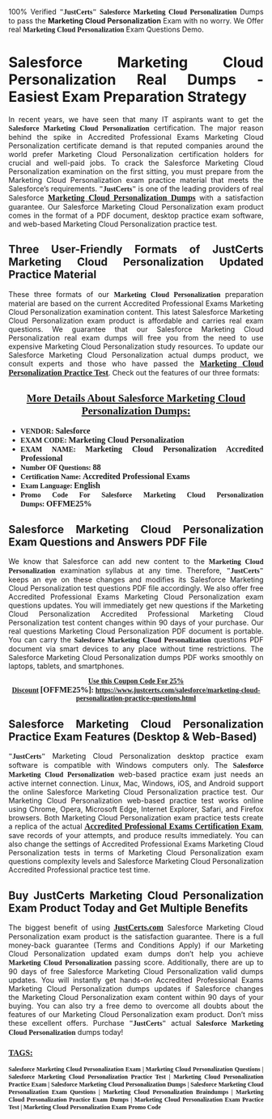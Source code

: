 <p style="text-align: justify;">100% Verified <span style="font-size:14px;"><span style="font-family:Georgia,serif;"><strong>&quot;JustCerts&quot;</strong></span></span>&nbsp;<span style="font-family:Georgia,serif;"><strong>Salesforce Marketing Cloud Personalization</strong></span> Dumps to pass the <strong>Marketing Cloud Personalization</strong> Exam with no worry. We Offer real <span style="font-family:Georgia,serif;"><strong>Marketing Cloud Personalization</strong></span> Exam Questions Demo.</p>

<h1 style="text-align: justify;"><strong>Salesforce Marketing Cloud Personalization Real Dumps - Easiest Exam Preparation Strategy</strong></h1>

<p style="text-align: justify;">In recent years, we have seen that many IT aspirants want to get the <span style="font-family:Georgia,serif;"><strong>Salesforce Marketing Cloud Personalization</strong></span> certification. The major reason behind the spike in Accredited Professional Exams Marketing Cloud Personalization certificate demand is that reputed companies around the world prefer Marketing Cloud Personalization certification holders for crucial and well-paid jobs. To crack the Salesforce Marketing Cloud Personalization examination on the first sitting, you must prepare from the Marketing Cloud Personalization exam practice material that meets the Salesforce&rsquo;s requirements. <span style="font-size:14px;"><span style="font-family:Georgia,serif;"><strong>&quot;JustCerts&quot;</strong></span></span> is one of the leading providers of real Salesforce <a href="https://www.justcerts.com/salesforce/marketing-cloud-personalization-practice-questions.html"><span style="font-size:16px;"><u><span style="font-family:Georgia,serif;"><strong>Marketing Cloud Personalization Dumps</strong></span></u></span></a> with a satisfaction guarantee.&nbsp;Our Salesforce Marketing Cloud Personalization exam product comes in the format of a PDF document, desktop practice exam software, and web-based Marketing Cloud Personalization practice test.</p>

<h2 style="text-align: justify;"><strong>Three User-Friendly Formats of JustCerts Marketing Cloud Personalization Updated Practice Material</strong></h2>

<p style="text-align: justify;">These three formats of our <span style="font-family:Georgia,serif;"><strong>Marketing Cloud Personalization </strong></span> preparation material are based on the current Accredited Professional Exams Marketing Cloud Personalization examination content. This latest Salesforce Marketing Cloud Personalization exam product is affordable and carries real exam questions. We guarantee that our Salesforce Marketing Cloud Personalization real exam dumps will free you from the need to use expensive Marketing Cloud Personalization study resources. To update our Salesforce Marketing Cloud Personalization actual dumps product, we consult experts and those who have passed the <a href="https://www.justcerts.com/salesforce/marketing-cloud-personalization-practice-questions.html"><u><span style="font-size:16px;"><span style="font-family:Georgia,serif;"><strong>Marketing Cloud Personalization Practice Test</strong></span></span></u></a>. Check out the features of our three formats:</p>

<h2 style="text-align: center;"><u><strong><span style="font-family:Georgia,serif;">More Details About Salesforce Marketing Cloud Personalization Dumps:</span></strong></u></h2>

<ul>
	<li style="text-align: justify;"><span style="font-size:14px;"><span style="font-family:Georgia,serif;"><strong>VENDOR: </strong></span></span><span style="font-size:16px;"><span style="font-family:Georgia,serif;"><strong>Salesforce</strong></span></span></li>
	<li style="text-align: justify;"><span style="font-size:14px;"><span style="font-family:Georgia,serif;"><strong>EXAM CODE: </strong></span></span><span style="font-size:16px;"><span style="font-family:Georgia,serif;"><strong>Marketing Cloud Personalization</strong></span></span></li>
	<li style="text-align: justify;"><span style="font-size:14px;"><span style="font-family:Georgia,serif;"><strong>EXAM NAME: </strong></span></span><span style="font-size:16px;"><span style="font-family:Georgia,serif;"><strong>Marketing Cloud Personalization Accredited Professional</strong></span></span></li>
	<li style="text-align: justify;"><span style="font-size:14px;"><span style="font-family:Georgia,serif;"><strong>Number OF Questions: </strong></span></span><span style="font-size:16px;"><span style="font-family:Georgia,serif;"><strong>88</strong></span></span></li>
	<li style="text-align: justify;"><span style="font-size:14px;"><span style="font-family:Georgia,serif;"><strong>Certification Name: </strong></span></span><span style="font-size:16px;"><span style="font-family:Georgia,serif;"><strong>Accredited Professional Exams</strong></span></span></li>
	<li style="text-align: justify;"><span style="font-size:14px;"><span style="font-family:Georgia,serif;"><strong>Exam Language: </strong></span></span><span style="font-size:16px;"><span style="font-family:Georgia,serif;"><strong>English</strong></span></span></li>
	<li style="text-align: justify;"><span style="font-size:14px;"><span style="font-family:Georgia,serif;"><strong>Promo Code For Salesforce Marketing Cloud Personalization Dumps:&nbsp;</strong></span></span><span style="font-size:16px;"><span style="font-family:Georgia,serif;"><strong>OFFME25%</strong></span></span></li>
</ul>

<h2 style="text-align: justify;"><strong>Salesforce Marketing Cloud Personalization Exam Questions and Answers PDF File</strong></h2>

<p style="text-align: justify;">We know that Salesforce can add new content to the <span style="font-family:Georgia,serif;"><strong>Marketing Cloud Personalization</strong></span> examination syllabus at any time. Therefore, <span style="font-size:14px;"><span style="font-family:Georgia,serif;"><strong>&quot;JustCerts&quot;</strong></span></span> keeps an eye on these changes and modifies its Salesforce Marketing Cloud Personalization&nbsp;test questions PDF file accordingly. We also offer free Accredited Professional Exams Marketing Cloud Personalization exam questions updates. You will immediately get new questions if the Marketing Cloud Personalization Accredited Professional&nbsp;Marketing Cloud Personalization test content changes within 90 days of your purchase. Our real questions Marketing Cloud Personalization PDF document is portable. You can carry the <span style="font-family:Georgia,serif;"><strong>Salesforce Marketing Cloud Personalization</strong></span> questions PDF document via smart devices to any place without time restrictions. The Salesforce Marketing Cloud Personalization dumps PDF works smoothly on laptops, tablets, and smartphones.</p>

<p style="text-align: center;"><span style="font-size:14px;"><span style="font-family:Georgia,serif;"><strong><u>Use this Coupon Code For 25% Discount</u>&nbsp;</strong></span></span><span style="font-size:16px;"><span style="font-family:Georgia,serif;"><strong>[OFFME25%]</strong></span></span><span style="font-size:14px;"><span style="font-family:Georgia,serif;"><strong>:&nbsp;<u><a href="https://www.justcerts.com/salesforce/marketing-cloud-personalization-practice-questions.html">https://www.justcerts.com/salesforce/marketing-cloud-personalization-practice-questions.html</a></u></strong></span></span></p>

<h2 style="text-align: justify;"><strong>Salesforce Marketing Cloud Personalization Practice Exam Features (Desktop &amp; Web-Based)</strong></h2>

<p style="text-align: justify;"><span style="font-size:14px;"><span style="font-family:Georgia,serif;"><strong>&quot;JustCerts&quot;</strong></span></span> Marketing Cloud Personalization desktop practice exam software is compatible with Windows computers only. The <span style="font-family:Georgia,serif;"><strong>Salesforce Marketing Cloud Personalization</strong></span> web-based practice exam just needs an active internet connection. Linux, Mac, Windows, iOS, and Android support the online Salesforce Marketing Cloud Personalization practice test. Our Marketing Cloud Personalization web-based practice test works online using Chrome, Opera, Microsoft Edge, Internet Explorer, Safari, and Firefox browsers. Both Marketing Cloud Personalization exam practice tests create a replica of the actual <u><a href="https://www.justcerts.com/salesforce/accredited-professional-exams-certification-exams.html"><span style="font-size:16px;"><span style="font-family:Georgia,serif;"><strong>Accredited Professional Exams Certification&nbsp;Exam</strong></span></span></a></u>, save records of your attempts, and produce results immediately. You can also change the settings of Accredited Professional Exams Marketing Cloud Personalization tests in terms of Marketing Cloud Personalization exam questions complexity levels and Salesforce Marketing Cloud Personalization Accredited Professional practice test time.</p>

<h2 style="text-align: justify;"><strong>Buy JustCerts Marketing Cloud Personalization Exam Product Today and Get Multiple Benefits</strong></h2>

<p style="text-align: justify;">The biggest benefit of using <a href="https://www.justcerts.com/"><u><span style="font-size:16px;"><span style="font-family:Georgia,serif;"><strong>JustCerts.com</strong></span></span></u></a>&nbsp;Salesforce Marketing Cloud Personalization exam product is the satisfaction guarantee. There is a full money-back guarantee (Terms and Conditions Apply) if our Marketing Cloud Personalization updated exam dumps don&rsquo;t help you achieve <span style="font-family:Georgia,serif;"><strong>Marketing Cloud Personalization </strong></span> passing score. Additionally, there are up to 90 days of free Salesforce Marketing Cloud Personalization valid dumps updates. You will instantly get hands-on Accredited Professional Exams Marketing Cloud Personalization dumps updates if Salesforce changes the&nbsp;Marketing Cloud Personalization exam content within 90 days of your buying. You can also try a free demo to overcome all doubts about the features of our Marketing Cloud Personalization&nbsp;exam product. Don&rsquo;t miss these excellent offers. Purchase <span style="font-size:14px;"><span style="font-family:Georgia,serif;"><strong>&quot;JustCerts&quot;</strong></span></span> actual <span style="font-family:Georgia,serif;"><strong>Salesforce Marketing Cloud Personalization</strong></span> dumps today!</p>

<h3 style="text-align: justify;"><u><span style="font-size:16px;"><span style="font-family:Georgia,serif;"><strong>TAGS:</strong></span></span></u></h3>

<p style="text-align: justify;"><span style="font-size:12px;"><span style="font-family:Georgia,serif;"><strong>Salesforce Marketing Cloud Personalization Exam | Marketing Cloud Personalization Questions | Salesforce Marketing Cloud Personalization Practice Test&nbsp;| Marketing Cloud Personalization Practice Exam | Salesforce Marketing Cloud Personalization Dumps | Salesforce Marketing Cloud Personalization Exam Questions | Marketing Cloud Personalization Braindumps | Marketing Cloud Personalization Practice Exam Dumps | Marketing Cloud Personalization Exam Practice Test | Marketing Cloud Personalization Exam Promo Code&nbsp;</strong></span></span></p>
